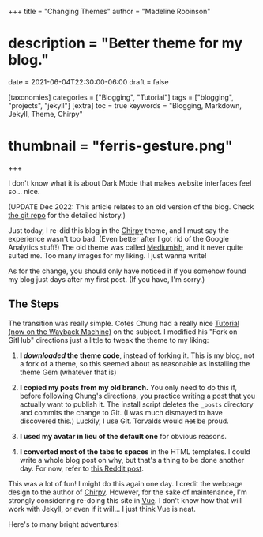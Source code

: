 +++
title = "Changing Themes"
author = "Madeline Robinson"
# description = "Better theme for my blog."
date = 2021-06-04T22:30:00-06:00
draft = false

[taxonomies]
categories = ["Blogging", "Tutorial"]
tags = ["blogging", "projects", "jekyll"]
[extra]
toc = true
keywords = "Blogging, Markdown, Jekyll, Theme, Chirpy"
# thumbnail = "ferris-gesture.png"
+++

I don't know what it is about Dark Mode that makes website interfaces feel so... nice.

(UPDATE Dec 2022: This article relates to an old version of the blog. Check [the git repo](https://github.com/AverageHelper/averagehelper.github.io) for the detailed history.)

Just today, I re-did this blog in the [Chirpy](https://github.com/cotes2020/jekyll-theme-chirpy) theme, and I must say the experience wasn't too bad. (Even better after I got rid of the Google Analytics stuff!) The old theme was called [Mediumish](https://www.wowthemes.net/mediumish-free-jekyll-template/), and it never quite suited me. Too many images for my liking. I just wanna write!

As for the change, you should only have noticed it if you somehow found my blog just days after my first post. (If you have, I'm sorry.)

## The Steps

The transition was really simple. Cotes Chung had a really nice [Tutorial (now on the Wayback Machine)](https://web.archive.org/web/20210614025935/https://chirpy.cotes.info/posts/getting-started/) on the subject. I modified his "Fork on GitHub" directions just a little to tweak the theme to my liking:

1. **I _downloaded_ the theme code**, instead of forking it. This is my blog, not a fork of a theme, so this seemed about as reasonable as installing the theme Gem (whatever that is)

2. **I copied my posts from my old branch.** You only need to do this if, before following Chung's directions, you practice writing a post that you actually want to publish it. The install script deletes the `_posts` directory and commits the change to Git. (I was much dismayed to have discovered this.) Luckily, I use Git. Torvalds would ~~not~~ be proud.

3. **I used my avatar in lieu of the default one** for obvious reasons.

4. **I converted most of the tabs to spaces** in the HTML templates. I could write a whole blog post on why, but that's a thing to be done another day. For now, refer to [this Reddit post](https://www.reddit.com/r/javascript/comments/c8drjo/nobody_talks_about_the_real_reason_to_use_tabs/).

This was a lot of fun! I might do this again one day. I credit the webpage design to the author of [Chirpy](https://github.com/cotes2020/jekyll-theme-chirpy). However, for the sake of maintenance, I'm strongly considering re-doing this site in [Vue](https://vuejs.org/). I don't know how that will work with Jekyll, or even if it will... I just think Vue is neat.

Here's to many bright adventures!

